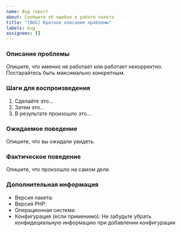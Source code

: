 ```yaml
---
name: Bug report
about: Сообщите об ошибке в работе пакета
title: "[BUG] Краткое описание проблемы"
labels: bug
assignees: []
---
```


### Описание проблемы
Опишите, что именно не работает или работает некорректно. Постарайтесь быть максимально конкретным.

### Шаги для воспроизведения
1. Сделайте это...
2. Затем это...
3. В результате произошло это...

### Ожидаемое поведение
Опишите, что вы ожидали увидеть.

### Фактическое поведение
Опишите, что произошло на самом деле.

### Дополнительная информация
- Версия пакета:
- Версия PHP:
- Операционная система:
- Конфигурация (если применимо): Не забудьте убрать конфидециальную информацию при добавлении конфигурации
